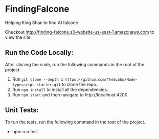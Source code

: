 # FindingFalcone

Helping King Shan to find AI falcone

Checkout http://finding-falcone.s3-website-us-east-1.amazonaws.com to view the site.

## Run the Code Locally:

After cloning the code, run the following commands in the root of the project:

1. Run `git clone --depth 1 https://github.com/TheSubbu/Node-typescript-starter.git` to clone the repo.
2. Run `npm install` to install all the dependencies.
3. Run `npm start` and then navigate to http://localhost:4200

## Unit Tests:

To run the tests, run the following command in the root of the project.

- npm run test
